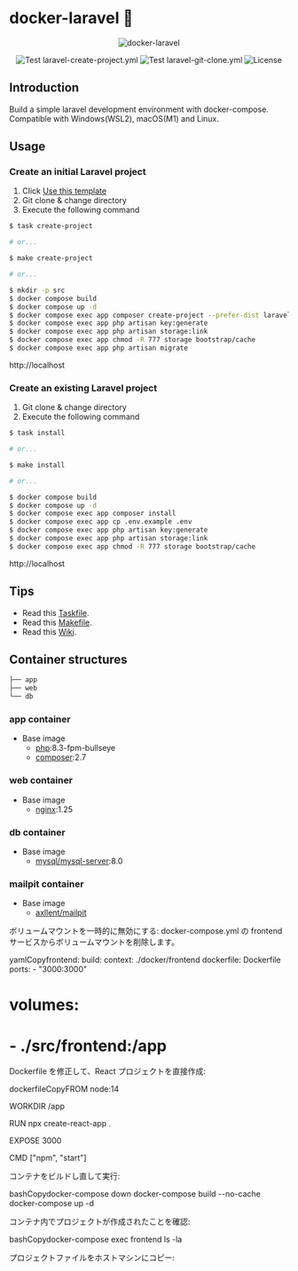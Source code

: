 # docker-laravel 🐳

<p align="center">
    <img src="https://user-images.githubusercontent.com/35098175/145682384-0f531ede-96e0-44c3-a35e-32494bd9af42.png" alt="docker-laravel">
</p>
<p align="center">
    <img src="https://github.com/ucan-lab/docker-laravel/actions/workflows/laravel-create-project.yml/badge.svg" alt="Test laravel-create-project.yml">
    <img src="https://github.com/ucan-lab/docker-laravel/actions/workflows/laravel-git-clone.yml/badge.svg" alt="Test laravel-git-clone.yml">
    <img src="https://img.shields.io/github/license/ucan-lab/docker-laravel" alt="License">
</p>

## Introduction

Build a simple laravel development environment with docker-compose. Compatible with Windows(WSL2), macOS(M1) and Linux.

## Usage

### Create an initial Laravel project

1. Click [Use this template](https://github.com/ucan-lab/docker-laravel/generate)
2. Git clone & change directory
3. Execute the following command

```bash
$ task create-project

# or...

$ make create-project

# or...

$ mkdir -p src
$ docker compose build
$ docker compose up -d
$ docker compose exec app composer create-project --prefer-dist laravel/laravel .
$ docker compose exec app php artisan key:generate
$ docker compose exec app php artisan storage:link
$ docker compose exec app chmod -R 777 storage bootstrap/cache
$ docker compose exec app php artisan migrate
```

http://localhost

### Create an existing Laravel project

1. Git clone & change directory
2. Execute the following command

```bash
$ task install

# or...

$ make install

# or...

$ docker compose build
$ docker compose up -d
$ docker compose exec app composer install
$ docker compose exec app cp .env.example .env
$ docker compose exec app php artisan key:generate
$ docker compose exec app php artisan storage:link
$ docker compose exec app chmod -R 777 storage bootstrap/cache
```

http://localhost

## Tips

-   Read this [Taskfile](https://github.com/ucan-lab/docker-laravel/blob/main/Taskfile.yml).
-   Read this [Makefile](https://github.com/ucan-lab/docker-laravel/blob/main/Makefile).
-   Read this [Wiki](https://github.com/ucan-lab/docker-laravel/wiki).

## Container structures

```bash
├── app
├── web
└── db
```

### app container

-   Base image
    -   [php](https://hub.docker.com/_/php):8.3-fpm-bullseye
    -   [composer](https://hub.docker.com/_/composer):2.7

### web container

-   Base image
    -   [nginx](https://hub.docker.com/_/nginx):1.25

### db container

-   Base image
    -   [mysql/mysql-server](https://hub.docker.com/r/mysql/mysql-server):8.0

### mailpit container

-   Base image
    -   [axllent/mailpit](https://hub.docker.com/r/axllent/mailpit)

<!-- 補足 -->
<!-- src/frontendにReactPJTが作成されない場合の対処法; -->

ボリュームマウントを一時的に無効にする:
docker-compose.yml の frontend サービスからボリュームマウントを削除します。

yamlCopyfrontend:
build:
context: ./docker/frontend
dockerfile: Dockerfile
ports: - "3000:3000"

# volumes:

# - ./src/frontend:/app

Dockerfile を修正して、React プロジェクトを直接作成:

dockerfileCopyFROM node:14

WORKDIR /app

RUN npx create-react-app .

EXPOSE 3000

CMD ["npm", "start"]

コンテナをビルドし直して実行:

bashCopydocker-compose down
docker-compose build --no-cache
docker-compose up -d

コンテナ内でプロジェクトが作成されたことを確認:

bashCopydocker-compose exec frontend ls -la

プロジェクトファイルをホストマシンにコピー:
